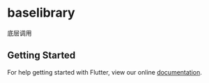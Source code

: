 # baselibrary

底层调用

## Getting Started

For help getting started with Flutter, view our online
[documentation](https://flutter.dev/).
